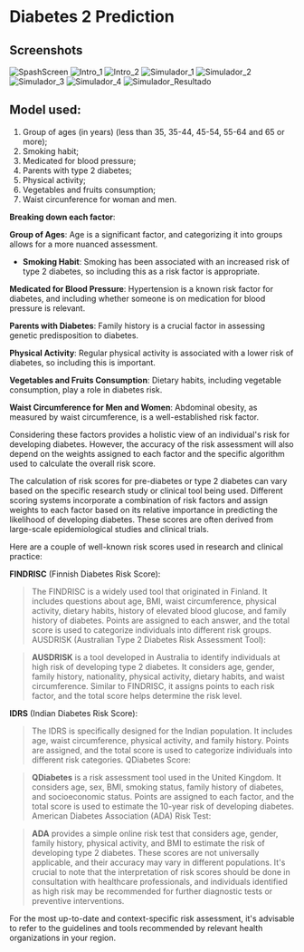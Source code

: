 # Diabetes 2 Prediction

## Screenshots

![SpashScreen](https://github.com/fauxtix/MauiHealthCare/assets/49880538/0d7bdad1-a0fb-4579-a2d5-18ba8825b34d)
![Intro_1](https://github.com/fauxtix/MauiHealthCare/assets/49880538/2d2f9950-3cc6-4368-9c38-a4cbfe2d1c48)
![Intro_2](https://github.com/fauxtix/MauiHealthCare/assets/49880538/b7a6ad39-63f1-479b-b2b9-11480afdb35f)
![Simulador_1](https://github.com/fauxtix/MauiHealthCare/assets/49880538/9ae90e1e-b828-4147-ac12-322b62d74011)
![Simulador_2](https://github.com/fauxtix/MauiHealthCare/assets/49880538/67b51a62-f73a-4002-9566-4e509e994993)
![Simulador_3](https://github.com/fauxtix/MauiHealthCare/assets/49880538/46321308-a173-4776-af5e-37c649fd59a3)
![Simulador_4](https://github.com/fauxtix/MauiHealthCare/assets/49880538/626e9833-f3a6-4cab-91cb-064916053121)
![Simulador_Resultado](https://github.com/fauxtix/MauiHealthCare/assets/49880538/e6ecf90a-914f-42f5-84dd-c7fcbf117782)

## Model used:

1. Group of ages (in years) (less than 35, 35-44, 45-54, 55-64 and 65 or more); 
2. Smoking habit;
3. Medicated for blood pressure;
4. Parents with type 2 diabetes; 
5. Physical activity;
6. Vegetables and fruits consumption;
7. Waist circunference for woman and men.

__Breaking down each factor__:

**Group of Ages**: Age is a significant factor, and categorizing it into groups allows for a more nuanced assessment.

- **Smoking Habit**: Smoking has been associated with an increased risk of type 2 diabetes, so including this as a risk factor is appropriate.

**Medicated for Blood Pressure**: Hypertension is a known risk factor for diabetes, and including whether someone is on medication for blood pressure is relevant.

**Parents with Diabetes**: Family history is a crucial factor in assessing genetic predisposition to diabetes.

**Physical Activity**: Regular physical activity is associated with a lower risk of diabetes, so including this is important.

**Vegetables and Fruits Consumption**: Dietary habits, including vegetable consumption, play a role in diabetes risk.

**Waist Circumference for Men and Women**: Abdominal obesity, as measured by waist circumference, is a well-established risk factor.

Considering these factors provides a holistic view of an individual's risk for developing diabetes. However, the accuracy of the risk assessment will also depend on the weights assigned to each factor and the specific algorithm used to calculate the overall risk score.

The calculation of risk scores for pre-diabetes or type 2 diabetes can vary based on the specific research study or clinical tool being used. Different scoring systems incorporate a combination of risk factors and assign weights to each factor based on its relative importance in predicting the likelihood of developing diabetes. These scores are often derived from large-scale epidemiological studies and clinical trials.

Here are a couple of well-known risk scores used in research and clinical practice:

**FINDRISC** (Finnish Diabetes Risk Score):

>The FINDRISC is a widely used tool that originated in Finland. It includes questions about age, BMI, waist circumference, physical activity, dietary habits, history of elevated blood glucose, and family history of diabetes. Points are assigned to each answer, and the total score is used to categorize individuals into different risk groups.
AUSDRISK (Australian Type 2 Diabetes Risk Assessment Tool):

>**AUSDRISK** is a tool developed in Australia to identify individuals at high risk of developing type 2 diabetes. It considers age, gender, family history, nationality, physical activity, dietary habits, and waist circumference. Similar to FINDRISC, it assigns points to each risk factor, and the total score helps determine the risk level.

**IDRS** (Indian Diabetes Risk Score):

>The IDRS is specifically designed for the Indian population. It includes age, waist circumference, physical activity, and family history. Points are assigned, and the total score is used to categorize individuals into different risk categories.
QDiabetes Score:

>**QDiabetes** is a risk assessment tool used in the United Kingdom. It considers age, sex, BMI, smoking status, family history of diabetes, and socioeconomic status. Points are assigned to each factor, and the total score is used to estimate the 10-year risk of developing diabetes.
American Diabetes Association (ADA) Risk Test:

>**ADA** provides a simple online risk test that considers age, gender, family history, physical activity, and BMI to estimate the risk of developing type 2 diabetes.
These scores are not universally applicable, and their accuracy may vary in different populations. It's crucial to note that the interpretation of risk scores should be done in consultation with healthcare professionals, and individuals identified as high risk may be recommended for further diagnostic tests or preventive interventions.

For the most up-to-date and context-specific risk assessment, it's advisable to refer to the guidelines and tools recommended by relevant health organizations in your region.



